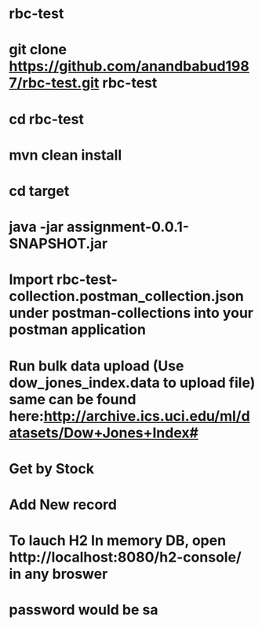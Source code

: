 # rbc-test
# git clone https://github.com/anandbabud1987/rbc-test.git rbc-test
# cd rbc-test
# mvn clean install 
# cd target
# java -jar assignment-0.0.1-SNAPSHOT.jar
# Import rbc-test-collection.postman_collection.json under postman-collections into your postman application
# Run bulk data upload (Use dow_jones_index.data to upload file) same can be found here:http://archive.ics.uci.edu/ml/datasets/Dow+Jones+Index#
# Get by Stock
# Add New record
# To lauch H2 In memory DB, open http://localhost:8080/h2-console/ in any broswer
# password would be sa
